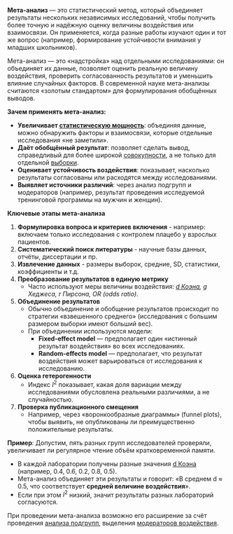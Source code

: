 **Мета-анализ** — это статистический метод, который объединяет результаты нескольких независимых исследований, чтобы получить более точную и надёжную оценку величины воздействия или взаимосвязи. Он применяется, когда разные работы изучают один и тот же вопрос (например, формирование устойчивости внимания у младших школьников).

Мета-анализ — это «надстройка» над отдельными исследованиями: он объединяет их данные, позволяет оценить реальную величину воздействия, проверить согласованность результатов и уменьшить влияние случайных факторов. В современной науке мета-анализы считаются «золотым стандартом» для формулирования обобщённых выводов.

**Зачем применять мета-анализ:**
- **Увеличивает [статистическую мощность](в%20работе/Мощность)**: объединяя данные, можно обнаружить факторы и взаимосвязи, которые отдельные исследования «не заметили».
- **Даёт обобщённый результат**: позволяет сделать вывод, справедливый для более широкой [совокупности](в%20работе/Выборка%20и%20генеральная%20совокупность), а не только для отдельной [выборки](Выборка%20и%20генеральная%20совокупность.md).
- **Оценивает устойчивость воздействия**: показывает, насколько результаты согласованы или расходятся между исследованиями.
- **Выявляет источники различий**: через анализ подгрупп и модераторов (например, результат проведения исследуемой тренинговой программы на мужчин и женщин).

**Ключевые этапы мета-анализа**

1. **Формулировка вопроса и критериев включения** - например: включаем только исследования с контролем плацебо у взрослых пациентов.
2. **Систематический поиск литературы** - научные базы данных, отчёты, диссертации и пр.
3. **Извлечение данных** - размеры выборок, средние, SD, статистики, коэффициенты и т.д.
4. **Преобразование результатов в единую метрику**
   - Часто используют меры величины воздействия: *[d Коэна](d%20Коэна%20(Cohen's%20d).md), g Хеджеса, r Пирсона, OR (odds ratio)*.
5. **Объединение результатов**
   - Обычно объединение и обобщение результатов происходит по стратегии «взвешенного среднего» (исследования с большим размером выборки имеют больший вес).
   - При объединении используются модели:
     - **Fixed-effect model** — предполагает один «истинный результат воздействия» во всех исследованиях.
     - **Random-effects model** — предполагает, что результат воздействия может варьироваться от исследования к исследованию.
6. **Оценка гетерогенности**
   - Индекс $I^2$ показывает, какая доля вариации между исследованиями обусловлена реальными различиями, а не случайностью.
7. **Проверка публикационного смещения**
   - Например, через «воронкообразные диаграммы» (funnel plots), чтобы выявить, не опубликованы ли преимущественно положительные результаты.

**Пример**:
Допустим, пять разных групп исследователей проверяли, увеличивает ли регулярное чтение объём кратковременной памяти.
- В каждой лаборатории получены разные значения [d Коэна](d%20Коэна%20(Cohen's%20d).md) (например, 0.4, 0.6, 0.2, 0.8, 0.5).
- Мета-анализ объединяет эти результаты и говорит: «В среднем d ≈ 0.5, что соответствует **средней величине воздействия**».
- Если при этом $I^2$ низкий, значит результаты разных лабораторий согласуются.

При проведении мета-анализа возможно его расширение за счёт проведения [анализа подгрупп](Анализ%20подгрупп%20(мета-анализ).md), выделения [модераторов воздействия](Модераторы%20(мета-анализ).md).
